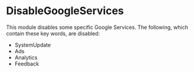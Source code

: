 # DisableGoogleServices

This module disables some specific Google Services. The following, which contain these key words, are disabled:

- SystemUpdate
- Ads
- Analytics
- Feedback
